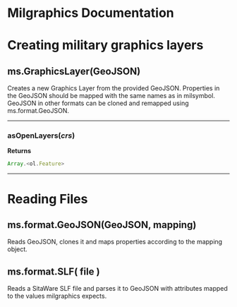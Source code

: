 # Milgraphics Documentation


# Creating military graphics layers

## ms.GraphicsLayer(GeoJSON)

Creates a new Graphics Layer from the provided GeoJSON. Properties in the GeoJSON should be mapped with the same names as in milsymbol. GeoJSON in other formats can be cloned and remapped using ms.format.GeoJSON.


-----


### asOpenLayers(*crs*)


**Returns**

```javascript
Array.<ol.Feature>
```

-----

# Reading Files


## ms.format.GeoJSON(GeoJSON, mapping)

Reads GeoJSON, clones it and maps properties according to the mapping object.

## ms.format.SLF( file )

Reads a SitaWare SLF file and parses it to GeoJSON with attributes mapped to the values milgraphics expects.

